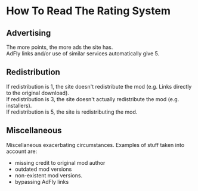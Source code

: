 How To Read The Rating System
=============================

## Advertising
The more points, the more ads the site has.  
AdFly links and/or use of similar services automatically give 5.

## Redistribution
If redistribution is 1, the site doesn't redistribute the mod (e.g. Links directly to the original download).  
If redistribution is 3, the site doesn't actually redistribute the mod (e.g. installers).  
If redistribution is 5, the site is redistributing the mod.  

## Miscellaneous
Miscellaneous exacerbating circumstances. Examples of stuff taken into account are:
+ missing credit to original mod author
+ outdated mod versions
+ non-existent mod versions.
+ bypassing AdFly links

